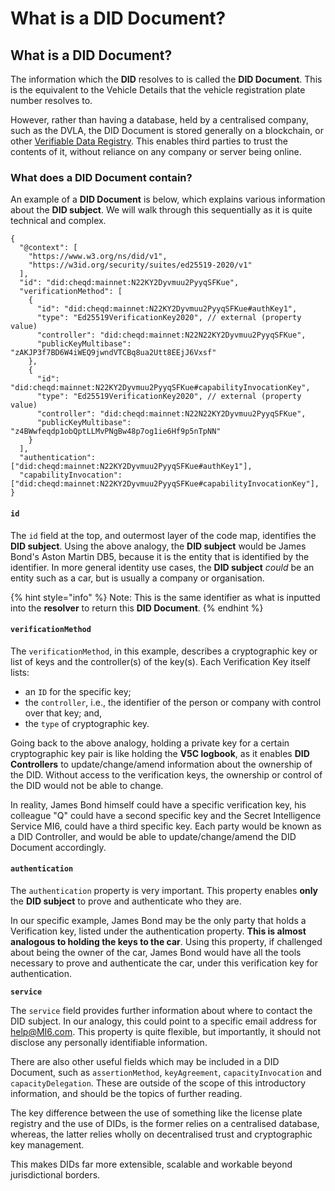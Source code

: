# What is a DID Document?

## What is a DID Document?

The information which the **DID** resolves to is called the **DID Document**. This is the equivalent to the Vehicle Details that the vehicle registration plate number resolves to.

However, rather than having a database, held by a centralised company, such as the DVLA, the DID Document is stored generally on a blockchain, or other [Verifiable Data Registry](what-is-a-verifiable-data-registry.md). This enables third parties to trust the contents of it, without reliance on any company or server being online.

### What does a DID Document contain?

An example of a **DID Document** is below, which explains various information about the **DID subject**. We will walk through this sequentially as it is quite technical and complex.

```
{
  "@context": [
    "https://www.w3.org/ns/did/v1",
    "https://w3id.org/security/suites/ed25519-2020/v1"
  ],
  "id": "did:cheqd:mainnet:N22KY2Dyvmuu2PyyqSFKue",
  "verificationMethod": [
    {
      "id": "did:cheqd:mainnet:N22KY2Dyvmuu2PyyqSFKue#authKey1",
      "type": "Ed25519VerificationKey2020", // external (property value)
      "controller": "did:cheqd:mainnet:N22N22KY2Dyvmuu2PyyqSFKue",
      "publicKeyMultibase": "zAKJP3f7BD6W4iWEQ9jwndVTCBq8ua2Utt8EEjJ6Vxsf"
    },
    {
      "id": "did:cheqd:mainnet:N22KY2Dyvmuu2PyyqSFKue#capabilityInvocationKey",
      "type": "Ed25519VerificationKey2020", // external (property value)
      "controller": "did:cheqd:mainnet:N22N22KY2Dyvmuu2PyyqSFKue",
      "publicKeyMultibase": "z4BWwfeqdp1obQptLLMvPNgBw48p7og1ie6Hf9p5nTpNN"
    }
  ],
  "authentication": ["did:cheqd:mainnet:N22KY2Dyvmuu2PyyqSFKue#authKey1"],
  "capabilityInvocation": ["did:cheqd:mainnet:N22KY2Dyvmuu2PyyqSFKue#capabilityInvocationKey"],
}
```

#### `id`

The `id` field at the top, and outermost layer of the code map, identifies the **DID subject**. Using the above analogy, the **DID subject** would be James Bond's Aston Martin DB5, because it is the entity that is identified by the identifier. In more general identity use cases, the **DID subject** _could_ be an entity such as a car, but is usually a company or organisation.

{% hint style="info" %}
Note: This is the same identifier as what is inputted into the **resolver** to return this **DID Document**.&#x20;
{% endhint %}

#### `verificationMethod`

The `verificationMethod`, in this example, describes a cryptographic key or list of keys and the controller(s) of the key(s). Each Verification Key itself lists:

* an `ID` for the specific key;
* the `controller`, i.e., the identifier of the person or company with control over that key; and,&#x20;
* the `type` of cryptographic key.&#x20;

Going back to the above analogy, holding a private key for a certain cryptographic key pair is like holding the **V5C logbook**, as it enables **DID Controllers** to update/change/amend information about the ownership of the DID. Without access to the verification keys, the ownership or control of the DID would not be able to change.&#x20;

In reality, James Bond himself could have a specific verification key, his colleague "Q" could have a second specific key and the Secret Intelligence Service MI6, could have a third specific key. Each party would be known as a DID Controller, and would be able to update/change/amend the DID Document accordingly.&#x20;

#### `authentication`

The `authentication` property is very important. This property enables **only** the **DID subject** to prove and authenticate who they are.&#x20;

In our specific example, James Bond may be the only party that holds a Verification key, listed under the authentication property. **This is almost analogous to holding the keys to the car**. Using this property, if challenged about being the owner of the car, James Bond would have all the tools necessary to prove and authenticate the car, under this verification key for authentication. &#x20;

**`service`**

The `service` field provides further information about where to contact the DID subject. In our analogy, this could point to a specific email address for help@MI6.com. This property is quite flexible, but importantly, it should not disclose any personally identifiable information.&#x20;

There are also other useful fields which may be included in a DID Document, such as `assertionMethod`, `keyAgreement`, `capacityInvocation` and `capacityDelegation`. These are outside of the scope of this introductory information, and should be the topics of further reading.&#x20;

The key difference between the use of something like the license plate registry and the use of DIDs, is the former relies on a centralised database, whereas, the latter relies wholly on decentralised trust and cryptographic key management.

This makes DIDs far more extensible, scalable and workable beyond jurisdictional borders. &#x20;
